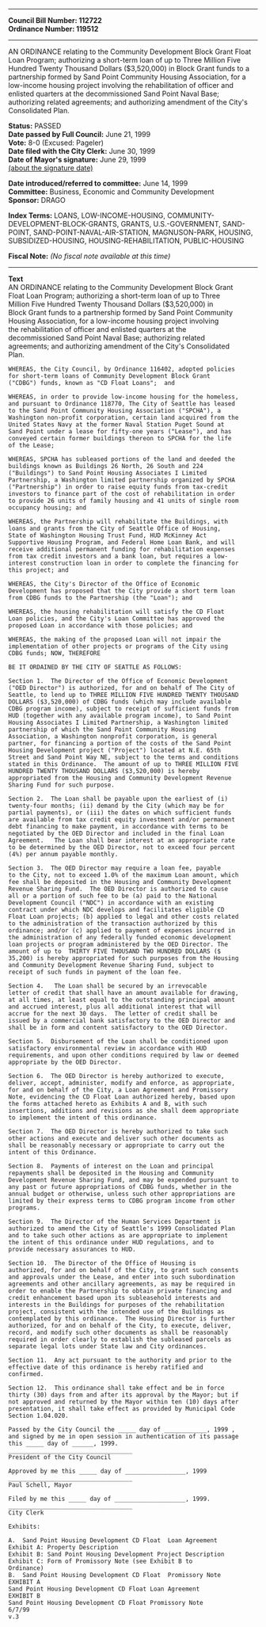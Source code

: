 * * * * *  
  
**Council Bill Number: [](#h0)[](#h2)112722**   
**Ordinance Number: 119512**  
  
* * * * *  
  
AN ORDINANCE relating to the Community Development Block Grant Float Loan Program; authorizing a short-term loan of up to Three Million Five Hundred Twenty Thousand Dollars ($3,520,000) in Block Grant funds to a partnership formed by Sand Point Community Housing Association, for a low-income housing project involving the rehabilitation of officer and enlisted quarters at the decommissioned Sand Point Naval Base; authorizing related agreements; and authorizing amendment of the City's Consolidated Plan.  
  
**Status:** PASSED   
**Date passed by Full Council:** June 21, 1999   
**Vote:** 8-0 (Excused: Pageler)   
**Date filed with the City Clerk:** June 30, 1999   
**Date of Mayor's signature:** June 29, 1999   
[(about the signature date)](/~public/approvaldate.htm)   
  
  
**Date introduced/referred to committee:** June 14, 1999   
**Committee:** Business, Economic and Community Development   
**Sponsor:** DRAGO   
  
**Index Terms:** LOANS, LOW-INCOME-HOUSING, COMMUNITY-DEVELOPMENT-BLOCK-GRANTS, GRANTS, U.S.-GOVERNMENT, SAND-POINT, SAND-POINT-NAVAL-AIR-STATION, MAGNUSON-PARK, HOUSING, SUBSIDIZED-HOUSING, HOUSING-REHABILITATION, PUBLIC-HOUSING  
  
**Fiscal Note:** *(No fiscal note available at this time)*  
  
* * * * *  
  
**Text**  
    AN ORDINANCE relating to the Community Development Block Grant  
    Float Loan Program; authorizing a short-term loan of up to Three  
    Million Five Hundred Twenty Thousand Dollars ($3,520,000) in  
    Block Grant funds to a partnership formed by Sand Point Community  
    Housing Association, for a low-income housing project involving  
    the rehabilitation of officer and enlisted quarters at the  
    decommissioned Sand Point Naval Base; authorizing related  
    agreements; and authorizing amendment of the City's Consolidated  
    Plan.  
  
    WHEREAS, the City Council, by Ordinance 116402, adopted policies  
    for short-term loans of Community Development Block Grant  
    ("CDBG") funds, known as "CD Float Loans";  and  
  
    WHEREAS, in order to provide low-income housing for the homeless,  
    and pursuant to Ordinance 118770, The City of Seattle has leased  
    to the Sand Point Community Housing Association ("SPCHA"), a  
    Washington non-profit corporation, certain land acquired from the  
    United States Navy at the former Naval Station Puget Sound at  
    Sand Point under a lease for fifty-one years ("Lease"), and has  
    conveyed certain former buildings thereon to SPCHA for the life  
    of the Lease;  
  
    WHEREAS, SPCHA has subleased portions of the land and deeded the  
    buildings known as Buildings 26 North, 26 South and 224  
    ("Buildings") to Sand Point Housing Associates I Limited  
    Partnership, a Washington limited partnership organized by SPCHA  
    ("Partnership") in order to raise equity funds from tax-credit  
    investors to finance part of the cost of rehabilitation in order  
    to provide 26 units of family housing and 41 units of single room  
    occupancy housing; and  
  
    WHEREAS, the Partnership will rehabilitate the Buildings, with  
    loans and grants from the City of Seattle Office of Housing,  
    State of Washington Housing Trust Fund, HUD McKinney Act  
    Supportive Housing Program, and Federal Home Loan Bank, and will  
    receive additional permanent funding for rehabilitation expenses  
    from tax credit investors and a bank loan, but requires a low-  
    interest construction loan in order to complete the financing for  
    this project; and  
  
    WHEREAS, the City's Director of the Office of Economic  
    Development has proposed that the City provide a short term loan  
    from CDBG funds to the Partnership (the "Loan"); and  
  
    WHEREAS, the housing rehabilitation will satisfy the CD Float  
    Loan policies, and the City's Loan Committee has approved the  
    proposed Loan in accordance with those policies; and  
  
    WHEREAS, the making of the proposed Loan will not impair the  
    implementation of other projects or programs of the City using  
    CDBG funds; NOW, THEREFORE  
  
    BE IT ORDAINED BY THE CITY OF SEATTLE AS FOLLOWS:  
  
    Section 1.  The Director of the Office of Economic Development  
    ("OED Director") is authorized, for and on behalf of The City of  
    Seattle, to lend up to THREE MILLION FIVE HUNDRED TWENTY THOUSAND  
    DOLLARS ($3,520,000) of CDBG funds (which may include available  
    CDBG program income), subject to receipt of sufficient funds from  
    HUD (together with any available program income), to Sand Point  
    Housing Associates I Limited Partnership, a Washington limited  
    partnership of which the Sand Point Community Housing  
    Association, a Washington nonprofit corporation, is general  
    partner, for financing a portion of the costs of the Sand Point  
    Housing Development project ("Project") located at N.E. 65th  
    Street and Sand Point Way NE, subject to the terms and conditions  
    stated in this Ordinance.  The amount of up to THREE MILLION FIVE  
    HUNDRED TWENTY THOUSAND DOLLARS ($3,520,000) is hereby  
    appropriated from the Housing and Community Development Revenue  
    Sharing Fund for such purpose.  
  
    Section 2.  The Loan shall be payable upon the earliest of (i)  
    twenty-four months; (ii) demand by the City (which may be for  
    partial payments), or (iii) the dates on which sufficient funds  
    are available from tax credit equity investment and/or permanent  
    debt financing to make payment, in accordance with terms to be  
    negotiated by the OED Director and included in the final Loan  
    Agreement.   The Loan shall bear interest at an appropriate rate  
    to be determined by the OED Director, not to exceed four percent  
    (4%) per annum payable monthly.  
  
    Section 3.  The OED Director may require a loan fee, payable  
    to the City, not to exceed 1.0% of the maximum Loan amount, which  
    fee shall be deposited in the Housing and Community Development  
    Revenue Sharing Fund.  The OED Director is authorized to cause  
    all or a portion of such fee to be (a) paid to the National  
    Development Council ("NDC") in accordance with an existing  
    contract under which NDC develops and facilitates eligible CD  
    Float Loan projects; (b) applied to legal and other costs related  
    to the administration of the transaction authorized by this  
    ordinance; and/or (c) applied to payment of expenses incurred in  
    the administration of any federally funded economic development  
    loan projects or program administered by the OED Director. The  
    amount of up to  THIRTY FIVE THOUSAND TWO HUNDRED DOLLARS ($  
    35,200) is hereby appropriated for such purposes from the Housing  
    and Community Development Revenue Sharing Fund, subject to  
    receipt of such funds in payment of the loan fee.  
  
    Section 4.   The Loan shall be secured by an irrevocable  
    letter of credit that shall have an amount available for drawing,  
    at all times, at least equal to the outstanding principal amount  
    and accrued interest, plus all additional interest that will  
    accrue for the next 30 days.  The letter of credit shall be  
    issued by a commercial bank satisfactory to the OED Director and  
    shall be in form and content satisfactory to the OED Director.  
  
    Section 5.  Disbursement of the Loan shall be conditioned upon  
    satisfactory environmental review in accordance with HUD  
    requirements, and upon other conditions required by law or deemed  
    appropriate by the OED Director.  
  
    Section 6.  The OED Director is hereby authorized to execute,  
    deliver, accept, administer, modify and enforce, as appropriate,  
    for and on behalf of the City, a Loan Agreement and Promissory  
    Note, evidencing the CD Float Loan authorized hereby, based upon  
    the forms attached hereto as Exhibits A and B, with such  
    insertions, additions and revisions as she shall deem appropriate  
    to implement the intent of this ordinance.  
  
    Section 7.  The OED Director is hereby authorized to take such  
    other actions and execute and deliver such other documents as  
    shall be reasonably necessary or appropriate to carry out the  
    intent of this Ordinance.  
  
    Section 8.  Payments of interest on the Loan and principal  
    repayments shall be deposited in the Housing and Community  
    Development Revenue Sharing Fund, and may be expended pursuant to  
    any past or future appropriations of CDBG funds, whether in the  
    annual budget or otherwise, unless such other appropriations are  
    limited by their express terms to CDBG program income from other  
    programs.  
  
    Section 9.  The Director of the Human Services Department is  
    authorized to amend the City of Seattle's 1999 Consolidated Plan  
    and to take such other actions as are appropriate to implement  
    the intent of this ordinance under HUD regulations, and to  
    provide necessary assurances to HUD.  
  
    Section 10.  The Director of the Office of Housing is  
    authorized, for and on behalf of the City, to grant such consents  
    and approvals under the Lease, and enter into such subordination  
    agreements and other ancillary agreements, as may be required in  
    order to enable the Partnership to obtain private financing and  
    credit enhancement based upon its subleasehold interests and  
    interests in the Buildings for purposes of the rehabilitation  
    project, consistent with the intended use of the Buildings as  
    contemplated by this ordinance.  The Housing Director is further  
    authorized, for and on behalf of the City, to execute, deliver,  
    record, and modify such other documents as shall be reasonably  
    required in order clearly to establish the subleased parcels as  
    separate legal lots under State law and City ordinances.  
  
    Section 11.  Any act pursuant to the authority and prior to the  
    effective date of this ordinance is hereby ratified and  
    confirmed.  
  
    Section 12.  This ordinance shall take effect and be in force  
    thirty (30) days from and after its approval by the Mayor; but if  
    not approved and returned by the Mayor within ten (10) days after  
    presentation, it shall take effect as provided by Municipal Code  
    Section 1.04.020.  
  
    Passed by the City Council the _____ day of ____________, 1999 ,  
    and signed by me in open session in authentication of its passage  
    this _____ day of ______, 1999.  
    ___________________________________  
    President of the City Council  
  
    Approved by me this _____ day of _________________, 1999  
    ___________________________________  
    Paul Schell, Mayor  
  
    Filed by me this _____ day of ____________________, 1999.  
    ___________________________________  
    City Clerk  
  
    Exhibits:  
  
    A.  Sand Point Housing Development CD Float  Loan Agreement  
    Exhibit A: Property Description  
    Exhibit B: Sand Point Housing Development Project Description  
    Exhibit C: Form of Promissory Note (see Exhibit B to  
    Ordinance)  
    B.  Sand Point Housing Development CD Float  Promissory Note  
    EXHIBIT A  
    Sand Point Housing Development CD Float Loan Agreement  
    EXHIBIT B  
    Sand Point Housing Development CD Float Promissory Note  
    6/7/99  
    v.3  
